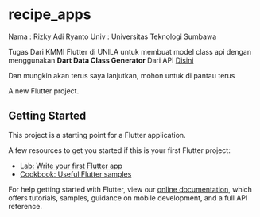 # recipe_apps

Nama : Rizky Adi Ryanto
Univ : Universitas Teknologi Sumbawa

Tugas Dari KMMI Flutter di UNILA untuk membuat model class api dengan menggunakan
<b>Dart Data Class Generator</b> Dari API <a href="https://api.edamam.com/api/recipes/v2?type=public&q=bubur%20ayam&app_id=7063626c&app_key=65887027f8ab6b3bdeefb3df3fe740b2&imageSize=SMALL
">Disini</a>

Dan mungkin akan terus saya lanjutkan, mohon untuk di pantau terus

A new Flutter project.

## Getting Started

This project is a starting point for a Flutter application.

A few resources to get you started if this is your first Flutter project:

- [Lab: Write your first Flutter app](https://flutter.dev/docs/get-started/codelab)
- [Cookbook: Useful Flutter samples](https://flutter.dev/docs/cookbook)

For help getting started with Flutter, view our
[online documentation](https://flutter.dev/docs), which offers tutorials,
samples, guidance on mobile development, and a full API reference.
